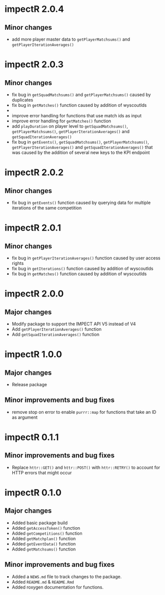# impectR 2.0.4

## Minor changes
* add more player master data to `getPlayerMatchsums()` and `getPlayerIterationAverages()`


# impectR 2.0.3

## Minor changes
* fix bug in `getSquadMatchsums()` and `getPlayerMatchsums()` caused by duplicates
* fix bug in `getMatches()` function caused by addition of wyscoutIds
* 
* improve error handling for functions that use match ids as input
* improve error handling for `getMatches()` function
* add `playDuration` on player level to `getSquadMatchsums()`, `getPlayerMatchsums()`, `getPlayerIterationAverages()` and `getSquadIterationAverages()`
* fix bug in `getEvents()`, `getSquadMatchsums()`, `getPlayerMatchsums()`, `getPlayerIterationAverages()` and `getSquadIterationAverages()` that was caused by the addition of several new keys to the KPI endpoint

# impectR 2.0.2

## Minor changes
* fix bug in `getEvents()` function caused by querying data for multiple iterations of the same competition

# impectR 2.0.1

## Minor changes
* fix bug in `getPlayerIterationAverages()` function caused by user access rights
* fix bug in `getIterations()` function caused by addition of wyscoutIds
* fix bug in `getMatches()` function caused by addition of wyscoutIds

# impectR 2.0.0

## Major changes
* Modify package to support the IMPECT API V5 instead of V4
* Add `getPlayerIterationAverages()` function
* Add `getSquadIterationAverages()` function

# impectR 1.0.0

## Major changes
* Release package

## Minor improvements and bug fixes
* remove stop on error to enable `purrr::map` for functions that take an ID as argument

# impectR 0.1.1

## Minor improvements and bug fixes
* Replace `httr::GET()` and `httr::POST()` with `httr::RETRY()` to account for HTTP errors that might occur 

# impectR 0.1.0

## Major changes
* Added basic package build
* Added `getAccessToken()` function
* Added `getCompetitions()` function
* Added `getMatchplan()` function
* Added `getEventData()` function
* Added `getMatchsums()` function


## Minor improvements and bug fixes
* Added a `NEWS.md` file to track changes to the package.
* Added `README.md` & `README.Rmd`
* Added roxygen documentation for functions.
